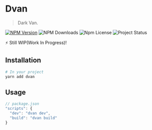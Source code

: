# Dvan
> Dark Van.

[![NPM Version](https://img.shields.io/npm/v/dvan.svg?style=popout-square)](https://npmjs.com/package/dvan)
![NPM Downloads](https://img.shields.io/npm/dm/dvan.svg?style=popout-square)
![Npm License](https://img.shields.io/npm/l/dvan.svg?style=popout-square)
![Project Status](https://img.shields.io/badge/status-beta-yellow.svg?style=popout-square)

️⚡️ Still WIP(Work In Progress)!

## Installation
```bash
# In your project
yarn add dvan
```

## Usage
```js
// package.json
"scripts": {
  "dev": "dvan dev",
  "build": "dvan build"
}
```